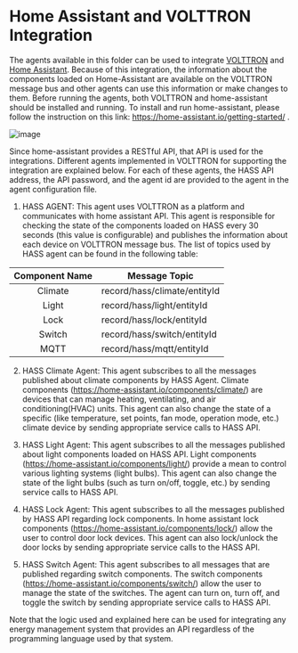 # Home Assistant and VOLTTRON Integration
The agents available in this folder can be used to integrate [VOLTTRON](https://github.com/VOLTTRON/volttron) and [Home Assistant](https://home-assistant.io/). Because of this integration, the information about the components loaded on Home-Assistant are available on the VOLTTRON message bus and other agents can use this information or make changes to them.
Before running the agents, both VOLTTRON and home-assistant should be installed and running. To install and run home-assistant, please follow the instruction on this link: https://home-assistant.io/getting-started/ .

![image](https://github.com/heliazandi/volttron-applications/blob/master/ornl/HomeAssistant-VOLTTRON-Integration-Agents/images/HASS-VOlttron-integration.PNG)

Since home-assistant provides a RESTful API, that API is used for the integrations. Different agents implemented in VOLTTRON for supporting the integration are explained below. For each of these agents, the HASS API address, the API password, and the agent id are provided to the agent in the agent configuration file.
1.	HASS AGENT: This agent uses VOLTTRON as a platform and communicates with home assistant API. This agent is responsible for checking the state of the components loaded on HASS every 30 seconds (this value is configurable) and publishes the information about each device on VOLTTRON message bus. The list of topics used by HASS agent can be found in the following table:     


| Component Name | Message Topic |
|:---:|---|
| Climate | record/hass/climate/entityId | 
| Light | record/hass/light/entityId | 
|Lock | record/hass/lock/entityId | 
| Switch | record/hass/switch/entityId | 
| MQTT | record/hass/mqtt/entityId | 


2.	HASS Climate Agent: This agent subscribes to all the messages published about climate components by HASS Agent. Climate components (https://home-assistant.io/components/climate/) are devices that can manage heating, ventilating, and air conditioning(HVAC) units. This agent can also change the state of a specific (like temperature, set points, fan mode, operation mode, etc.) climate device by sending appropriate service calls to HASS API.

3.	HASS Light Agent: This agent subscribes to all the messages published about light components loaded on HASS API. Light components (https://home-assistant.io/components/light/) provide a mean to control various lighting systems (light bulbs). This agent can also change the state of the light bulbs (such as turn on/off, toggle, etc.) by sending service calls to HASS API.

4.	HASS Lock Agent: This agent subscribes to all the messages published by HASS API regarding lock components. In home assistant lock components (https://home-assistant.io/components/lock/) allow the user to control door lock devices. This agent can also lock/unlock the door locks by sending appropriate service calls to the HASS API.

5.	HASS Switch Agent: This agent subscribes to all messages that are published regarding switch components. The switch components (https://home-assistant.io/components/switch/) allow the user to manage the state of the switches. The agent can turn on, turn off, and toggle the switch by sending appropriate service calls to HASS API. 

Note that the logic used and explained here can be used for integrating any energy management system that provides an API regardless of the programming language used by that system.



